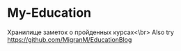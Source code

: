 # My-Education
Хранилище заметок о пройденных курсах<\br>
Also try https://github.com/MigranM/EducationBlog
